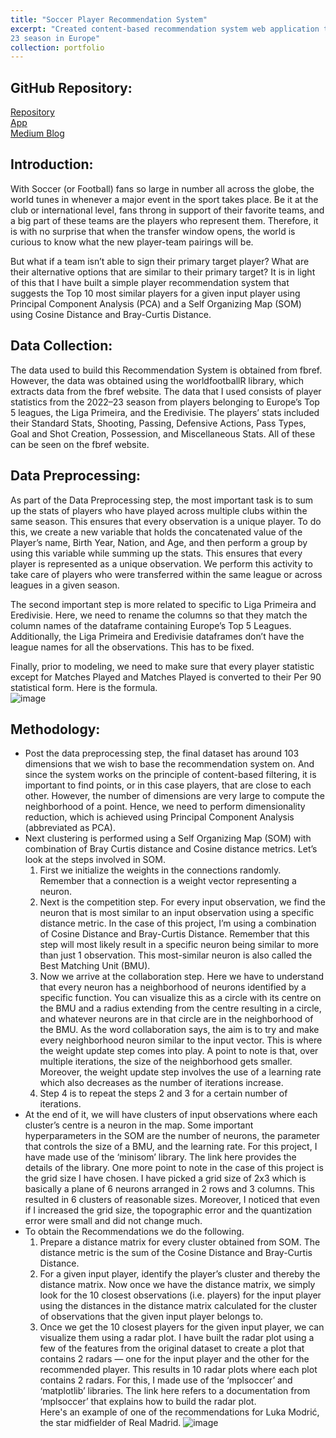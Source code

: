 ```yaml
---
title: "Soccer Player Recommendation System"
excerpt: "Created content-based recommendation system web application to recommend the top 10 most similar players for an input player using PCA and Self-Organizing Maps with the stats of the 2022-
23 season in Europe"
collection: portfolio
---
```



## GitHub Repository:
[Repository](https://github.com/sameerprasadkoppolu/Soccer-Player-Recommendation-System)  
[App](https://soccer-player-recommendation-system-app.streamlit.app/)  
[Medium Blog](https://medium.com/@sameerkoppolu/building-a-soccer-player-recommendation-system-94673091307e)


## Introduction:
With Soccer (or Football) fans so large in number all across the globe, the world tunes in whenever a major event in the sport takes place. Be it at the club or international level, fans throng in support of their favorite teams, and a big part of these teams are the players who represent them. Therefore, it is with no surprise that when the transfer window opens, the world is curious to know what the new player-team pairings will be.  

But what if a team isn’t able to sign their primary target player? What are their alternative options that are similar to their primary target? It is in light of this that I have built a simple player recommendation system that suggests the Top 10 most similar players for a given input player using Principal Component Analysis (PCA) and a Self Organizing Map (SOM) using Cosine Distance and Bray-Curtis Distance.


## Data Collection:
The data used to build this Recommendation System is obtained from fbref. However, the data was obtained using the worldfootballR library, which extracts data from the fbref website. The data that I used consists of player statistics from the 2022–23 season from players belonging to Europe’s Top 5 leagues, the Liga Primeira, and the Eredivisie. The players’ stats included their Standard Stats, Shooting, Passing, Defensive Actions, Pass Types, Goal and Shot Creation, Possession, and Miscellaneous Stats. All of these can be seen on the fbref website.  


## Data Preprocessing:
As part of the Data Preprocessing step, the most important task is to sum up the stats of players who have played across multiple clubs within the same season. This ensures that every observation is a unique player. To do this, we create a new variable that holds the concatenated value of the Player’s name, Birth Year, Nation, and Age, and then perform a group by using this variable while summing up the stats. This ensures that every player is represented as a unique observation. We perform this activity to take care of players who were transferred within the same league or across leagues in a given season.  
  
The second important step is more related to specific to Liga Primeira and Eredivisie. Here, we need to rename the columns so that they match the column names of the dataframe containing Europe’s Top 5 Leagues. Additionally, the Liga Primeira and Eredivisie dataframes don’t have the league names for all the observations. This has to be fixed.  
  
Finally, prior to modeling, we need to make sure that every player statistic except for Matches Played and Matches Played is converted to their Per 90 statistical form. Here is the formula.  
![image](https://github.com/sameerprasadkoppolu/portfolio/assets/40263744/6c28ade5-4dd4-4aba-970f-8b53da33fd41)  


## Methodology:
* Post the data preprocessing step, the final dataset has around 103 dimensions that we wish to base the recommendation system on. And since the system works on the principle of content-based filtering, it is important to find points, or in this case players, that are close to each other. However, the number of dimensions are very large to compute the neighborhood of a point. Hence, we need to perform dimensionality reduction, which is achieved using Principal Component Analysis (abbreviated as PCA).
* Next clustering is performed using a Self Organizing Map (SOM) with combination of Bray Curtis distance and Cosine distance metrics. Let’s look at the steps involved in SOM.  
  1. First we initialize the weights in the connections randomly. Remember that a connection is a weight vector representing a neuron.  
  2. Next is the competition step. For every input observation, we find the neuron that is most similar to an input observation using a specific distance metric. In the case of this project, I’m using a combination of Cosine Distance and Bray-Curtis Distance. Remember that this step will most likely result in a specific neuron being similar to more than just 1 observation. This most-similar neuron is also called the Best Matching Unit (BMU).
  3. Now we arrive at the collaboration step. Here we have to understand that every neuron has a neighborhood of neurons identified by a specific function. You can visualize this as a circle with its centre on the BMU and a radius extending from the centre resulting in a circle, and whatever neurons are in that circle are in the neighborhood of the BMU. As the word collaboration says, the aim is to try and make every neighborhood neuron similar to the input vector. This is where the weight update step comes into play. A point to note is that, over multiple iterations, the size of the neighborhood gets smaller. Moreover, the weight update step involves the use of a learning rate which also decreases as the number of iterations increase.
  4. Step 4 is to repeat the steps 2 and 3 for a certain number of iterations.
* At the end of it, we will have clusters of input observations where each cluster’s centre is a neuron in the map. Some important hyperparameters in the SOM are the number of neurons, the parameter that controls the size of a BMU, and the learning rate. For this project, I have made use of the ‘minisom’ library. The link here provides the details of the library. One more point to note in the case of this project is the grid size I have chosen. I have picked a grid size of 2x3 which is basically a plane of 6 neurons arranged in 2 rows and 3 columns. This resulted in 6 clusters of reasonable sizes. Moreover, I noticed that even if I increased the grid size, the topographic error and the quantization error were small and did not change much.
* To obtain the Recommendations we do the following.
  1. Prepare a distance matrix for every cluster obtained from SOM. The distance metric is the sum of the Cosine Distance and Bray-Curtis Distance.
  2. For a given input player, identify the player’s cluster and thereby the distance matrix. Now once we have the distance matrix, we simply look for the 10 closest observations (i.e. players) for the input player using the distances in the distance matrix calculated for the cluster of observations that the given input player belongs to.
  3. Once we get the 10 closest players for the given input player, we can visualize them using a radar plot. I have built the radar plot using a few of the features from the original dataset to create a plot that contains 2 radars — one for the input player and the other for the recommended player. This results in 10 radar plots where each plot contains 2 radars. For this, I made use of the ‘mplsoccer’ and ‘matplotlib’ libraries. The link here refers to a documentation from ‘mplsoccer’ that explains how to build the radar plot.  
Here's an example of one of the recommendations for Luka Modrić, the star midfielder of Real Madrid.
![image](https://github.com/sameerprasadkoppolu/portfolio/assets/40263744/6d7ce5c6-d307-4534-8d5c-b3fbcfa0ef94)  

